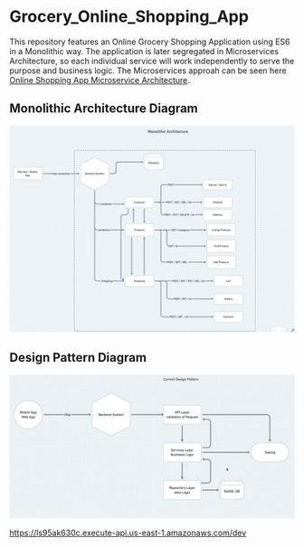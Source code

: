 # Grocery_Online_Shopping_App
This repository features an Online Grocery Shopping Application using ES6 in a Monolithic way. The application is later segregated in Microservices Architecture, so each individual service will work independently to serve the purpose and business logic. The Microservices approah can be seen here [Online Shopping App Microservice Architecture](https://github.com/eliasonic/online_shopping_microservice).

## Monolithic Architecture Diagram
![Alt text](./diagram/monolithic_architecture.png?raw=true "Monolithic Architecture Diagram")

## Design Pattern Diagram
![Alt text](./diagram/design_pattern.png?raw=true "Design Pattern Diagram")


https://ls95ak630c.execute-api.us-east-1.amazonaws.com/dev